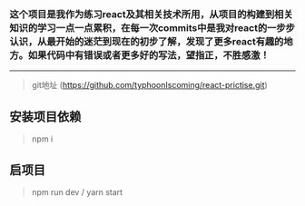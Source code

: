 ### 这个项目是我作为练习react及其相关技术所用，从项目的构建到相关知识的学习一点一点累积，在每一次commits中是我对react的一步步认识，从最开始的迷茫到现在的初步了解，发现了更多react有趣的地方。如果代码中有错误或者更多好的写法，望指正，不胜感激！

---
> git地址 (https://github.com/typhoonIscoming/react-prictise.git)

## 安装项目依赖
> npm i

## 启项目
>  npm run dev /  yarn start